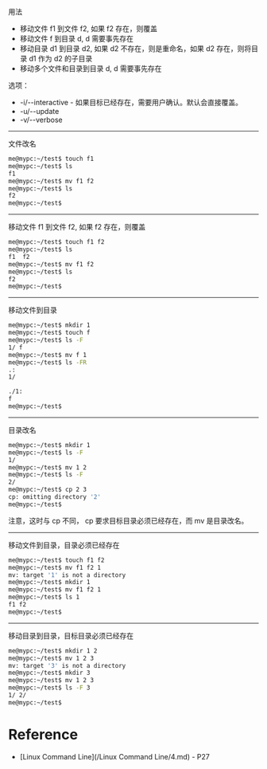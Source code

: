 用法
* 移动文件 f1 到文件 f2, 如果 f2 存在，则覆盖
* 移动文件 f 到目录 d, d 需要事先存在
* 移动目录 d1 到目录 d2, 如果 d2 不存在，则是重命名，如果 d2 存在，则将目录 d1 作为 d2 的子目录
* 移动多个文件和目录到目录 d, d 需要事先存在


选项：
* -i/--interactive - 如果目标已经存在，需要用户确认。默认会直接覆盖。
* -u/--update
* -v/--verbose

---
文件改名
```bash
me@mypc:~/test$ touch f1
me@mypc:~/test$ ls
f1
me@mypc:~/test$ mv f1 f2
me@mypc:~/test$ ls
f2
me@mypc:~/test$
```

---
移动文件 f1 到文件 f2, 如果 f2 存在，则覆盖
```bash
me@mypc:~/test$ touch f1 f2
me@mypc:~/test$ ls
f1  f2
me@mypc:~/test$ mv f1 f2
me@mypc:~/test$ ls
f2
me@mypc:~/test$ 
```

---
移动文件到目录
```bash
me@mypc:~/test$ mkdir 1
me@mypc:~/test$ touch f
me@mypc:~/test$ ls -F
1/ f
me@mypc:~/test$ mv f 1
me@mypc:~/test$ ls -FR
.:
1/

./1:
f
me@mypc:~/test$
```

---
目录改名
```bash
me@mypc:~/test$ mkdir 1
me@mypc:~/test$ ls -F
1/
me@mypc:~/test$ mv 1 2
me@mypc:~/test$ ls -F
2/
me@mypc:~/test$ cp 2 3
cp: omitting directory '2'
me@mypc:~/test$
```


注意，这时与 cp 不同， cp 要求目标目录必须已经存在，而 mv 是目录改名。

---
移动文件到目录，目录必须已经存在
```bash
me@mypc:~/test$ touch f1 f2
me@mypc:~/test$ mv f1 f2 1
mv: target '1' is not a directory
me@mypc:~/test$ mkdir 1
me@mypc:~/test$ mv f1 f2 1
me@mypc:~/test$ ls 1
f1 f2
me@mypc:~/test$
```

---
移动目录到目录，目标目录必须已经存在
```bash
me@mypc:~/test$ mkdir 1 2
me@mypc:~/test$ mv 1 2 3
mv: target '3' is not a directory
me@mypc:~/test$ mkdir 3
me@mypc:~/test$ mv 1 2 3
me@mypc:~/test$ ls -F 3
1/ 2/
me@mypc:~/test$
```


# Reference

- [Linux Command Line](/Linux Command Line/4.md) - P27